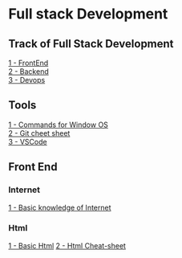 # Full stack Development


## Track of Full Stack Development
[1 - FrontEnd](https://github.com/nazeerahmedofficial/Full_Stack_Development/blob/main/TrackOfFullStackDevelopment/frontend.png)<br/>
[2 - Backend](https://github.com/nazeerahmedofficial/Full_Stack_Development/blob/main/TrackOfFullStackDevelopment/backend.png)<br/>
[3 - Devops](https://github.com/nazeerahmedofficial/Full_Stack_Development/blob/main/TrackOfFullStackDevelopment/devops.png)
## Tools 
[1 - Commands for Window OS](https://github.com/nazeerahmedofficial/Full_Stack_Development/blob/main/WindowCommands/Commands.md) <br/>
[2 - Git cheet sheet](https://github.com/nazeerahmedofficial/Full_Stack_Development/blob/main/GithubCommands/Commands.md) <br/>
[3 - VSCode ](https://github.com/nazeerahmedofficial/Full_Stack_Development/blob/main/VSCode/VScode.md)
## Front End 
### Internet
[1 - Basic knowledge of Internet](https://github.com/nazeerahmedofficial/Full_Stack_Development/blob/main/1.Internet/Internet.md) 
### Html
[1 - Basic Html](https://nazeerahmedofficial.github.io/Full_Stack_Development/Html/Basic.html)
[2 - Html Cheat-sheet](https://github.com/nazeerahmedofficial/Full_Stack_Development/blob/main/Html/HTML-CHEAT-SHEET.png)